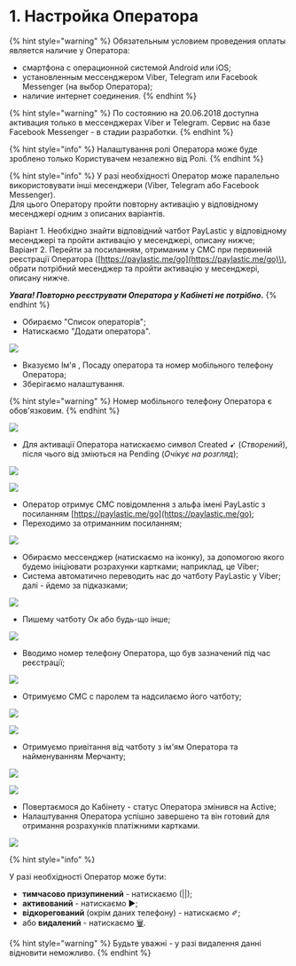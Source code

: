 # 1. Настройка Оператора



{% hint style="warning" %}
Обязательным условием проведения оплаты является наличие у Оператора:  
- смартфона с операционной системой Android или iOS;  
- установленным мессенджером Viber, Telegram или Facebook Messenger \(на выбор Оператора\);  
- наличие интернет соединения.
{% endhint %}

{% hint style="warning" %}
По состоянию на 20.06.2018 доступна активация только в мессенджерах Viber и Telegram. Сервис на базе Facebook Messenger - в стадии разработки.
{% endhint %}

{% hint style="info" %}
Налаштування ролі Оператора може буде зроблено только Користувачем незалежно від Ролі.
{% endhint %}

{% hint style="info" %}
У разі необхідності Оператор може паралельно використовувати інші месенджери \(Viber, Telegram або Facebook Messenger\).  
Для цього Оператору пройти повторну активацію у відповідному месенджері одним з описаних варіантів.

Варіант 1. Необхідно знайти відповідний чатбот PayLastic у відповідному месенджері та пройти активацію у месенджері, описану нижче;  
Варіант 2. Перейти за посиланням, отриманим у СМС при первинній реєстрації Оператора \([https://paylastic.me/go](https://paylastic.me/go)\), обрати потрібний месенджер та пройти активацію у месенджері, описану нижче.

_**Увага! Повторно реєструвати Оператора у Кабінеті не потрібно.**_
{% endhint %}

* Обираємо "Список операторів";
* Натискаємо "Додати оператора".

![](../.gitbook/assets/image-29.png)

* Вказуємо Ім'я , Посаду оператора та номер мобільного телефону Оператора; 
* Зберігаємо налаштування.

{% hint style="warning" %}
Номер мобільного телефону Оператора є обов'язковим.
{% endhint %}

![](../.gitbook/assets/image-53.png)

* Для активації Оператора натискаємо символ Created ➹ \(_Створений_\), після чього від зміються на Pending \(_Очікує на розгляд_\);

![](../.gitbook/assets/image-46.png)

![](../.gitbook/assets/image-12.png)

* Оператор отримує СМС повідомлення з альфа імені PayLastic з посиланням  [https://paylastic.me/go](https://paylastic.me/go); 
* Переходимо за отриманним посиланням;

![](../.gitbook/assets/image-18.png)

* Обираємо мессенджер \(натискаємо на іконку\), за допомогою якого будемо ініціювати розрахунки картками; наприклад, це Viber;
* Система автоматично переводить нас до чатботу PayLastic у Viber; далі - йдемо за підказками;

![](../.gitbook/assets/image-42.png)

* Пишему чатботу Ок або будь-що інше;

![](../.gitbook/assets/image-51.png)

* Вводимо номер телефону Оператора, що був зазначений під час реєстрації;

![](../.gitbook/assets/image-16.png)

* Отримуємо СМС с паролем та надсилаємо його чатботу;



![](../.gitbook/assets/image-7.png)

![](../.gitbook/assets/image-23.png)

* Отримуємо привітання від чатботу з ім'ям Оператора та найменуванням Мерчанту;

![](../.gitbook/assets/image-25.png)

![](../.gitbook/assets/image-9.png)

* Повертаємося до Кабінету - статус Оператора змінився на Active;
* Налаштування Оператора успішно завершено та він готовий для отримання розрахунків платіжними картками.

![](../.gitbook/assets/image.png)

{% hint style="info" %}

У разі необхідності Оператор може бути:

* **тимчасово призупинений** - натискаємо \(\|\|\);  
* **активований** -  натискаємо ▶;  
* **відкорегований** \(окрім даних телефону\) - натискаємо ✐;   
* або **видалений** - натискаємо  [🗑](http://graphemica.com/🗑).

{% hint style="warning" %}
Будьте уважні - у разі видалення данні відновити неможливо.
{% endhint %}

